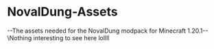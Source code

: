 # NovalDung-Assets

--The assets needed for the NovalDung modpack for Minecraft 1.20.1--  \Nothing interesting to see here lollll
